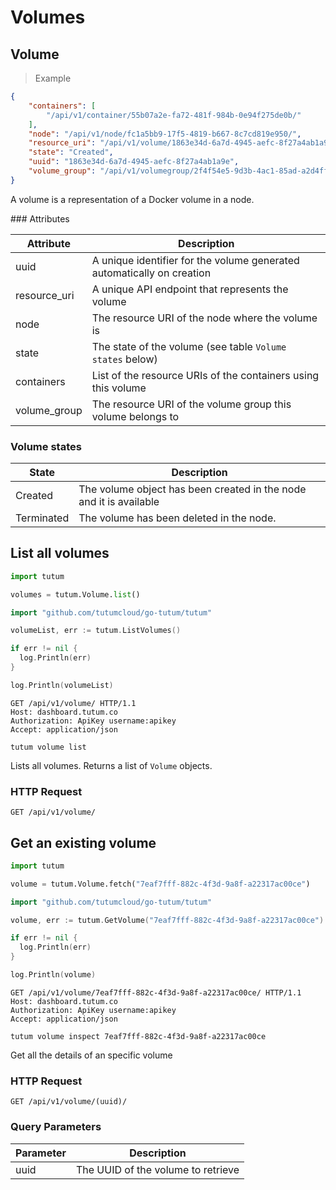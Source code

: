 # Volumes

## Volume

> Example

```json
{
    "containers": [
        "/api/v1/container/55b07a2e-fa72-481f-984b-0e94f275de0b/"
    ],
    "node": "/api/v1/node/fc1a5bb9-17f5-4819-b667-8c7cd819e950/",
    "resource_uri": "/api/v1/volume/1863e34d-6a7d-4945-aefc-8f27a4ab1a9e/",
    "state": "Created",
    "uuid": "1863e34d-6a7d-4945-aefc-8f27a4ab1a9e",
    "volume_group": "/api/v1/volumegroup/2f4f54e5-9d3b-4ac1-85ad-a2d4ff25a173/"
}
```


A volume is a representation of a Docker volume in a node.

### Attributes

Attribute | Description
--------- | -----------
uuid | A unique identifier for the volume generated automatically on creation
resource_uri | A unique API endpoint that represents the volume
node | The resource URI of the node where the volume is
state | The state of the volume (see table `Volume states` below)
containers | List of the resource URIs of the containers using this volume
volume_group | The resource URI of the volume group this volume belongs to


### Volume states

State | Description
----- | -----------
Created | The volume object has been created in the node and it is available
Terminated | The volume has been deleted in the node.


## List all volumes

```python
import tutum

volumes = tutum.Volume.list()
```

```go
import "github.com/tutumcloud/go-tutum/tutum"

volumeList, err := tutum.ListVolumes()

if err != nil {
  log.Println(err)
}

log.Println(volumeList)
```

```http
GET /api/v1/volume/ HTTP/1.1
Host: dashboard.tutum.co
Authorization: ApiKey username:apikey
Accept: application/json
```

```shell
tutum volume list
```

Lists all volumes. Returns a list of `Volume` objects.

### HTTP Request

`GET /api/v1/volume/`


## Get an existing volume

```python
import tutum

volume = tutum.Volume.fetch("7eaf7fff-882c-4f3d-9a8f-a22317ac00ce")
```

```go
import "github.com/tutumcloud/go-tutum/tutum"

volume, err := tutum.GetVolume("7eaf7fff-882c-4f3d-9a8f-a22317ac00ce")

if err != nil {
  log.Println(err)
}

log.Println(volume)
```

```http
GET /api/v1/volume/7eaf7fff-882c-4f3d-9a8f-a22317ac00ce/ HTTP/1.1
Host: dashboard.tutum.co
Authorization: ApiKey username:apikey
Accept: application/json
```

```shell
tutum volume inspect 7eaf7fff-882c-4f3d-9a8f-a22317ac00ce
```

Get all the details of an specific volume

### HTTP Request

`GET /api/v1/volume/(uuid)/`

### Query Parameters

Parameter | Description
--------- | -----------
uuid | The UUID of the volume to retrieve
